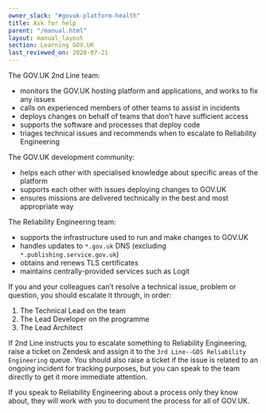 ```yaml
---
owner_slack: "#govuk-platform-health"
title: Ask for help
parent: "/manual.html"
layout: manual_layout
section: Learning GOV.UK
last_reviewed_on: 2020-07-21
---
```


The GOV.UK 2nd Line team:

- monitors the GOV.UK hosting platform and applications, and works to fix any
  issues
- calls on experienced members of other teams to assist in incidents
- deploys changes on behalf of teams that don’t have sufficient access
- supports the software and processes that deploy code
- triages technical issues and recommends when to escalate to Reliability
  Engineering

The GOV.UK development community:

- helps each other with specialised knowledge about specific areas of the
  platform
- supports each other with issues deploying changes to GOV.UK
- ensures missions are delivered technically in the best and most appropriate
  way

The Reliability Engineering team:

- supports the infrastructure used to run and make changes to GOV.UK
- handles updates to `*.gov.uk` DNS (excluding `*.publishing.service.gov.uk`)
- obtains and renews TLS certificates
- maintains centrally-provided services such as Logit

If you and your colleagues can’t resolve a technical issue, problem or
question, you should escalate it through, in order:

1. The Technical Lead on the team
2. The Lead Developer on the programme
3. The Lead Architect

If 2nd Line instructs you to escalate something to Reliability Engineering,
raise a ticket on Zendesk and assign it to the `3rd Line--GDS Reliability
Engineering` queue. You should also raise a ticket if the issue is related to
an ongoing incident for tracking purposes, but you can speak to the team
directly to get it more immediate attention.

If you speak to Reliability Engineering about a process only they know about,
they will work with you to document the process for all of GOV.UK.
